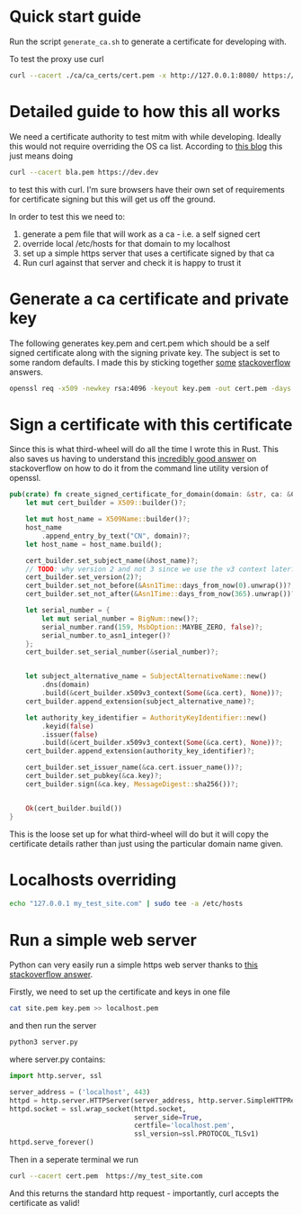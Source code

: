 # Quick start guide
Run the script `generate_ca.sh` to generate a certificate for developing with.

To test the proxy use curl
```bash
curl --cacert ./ca/ca_certs/cert.pem -x http://127.0.0.1:8080/ https://example.com/
```

# Detailed guide to how this all works
We need a certificate authority to test mitm with while developing. Ideally this would not require overriding the OS ca list. According to [this blog](https://gist.github.com/olih/a50ce2181a657eefb041) this just means doing

```bash
curl --cacert bla.pem https://dev.dev
```
to test this with curl. I'm sure browsers have their own set of requirements for certificate signing but this will get us off the ground.


In order to test this we need to:
1. generate a pem file that will work as a ca - i.e. a self signed cert
3. override local /etc/hosts for that domain to my localhost
4. set up a simple https server that uses a certificate signed by that ca
5. Run curl against that server and check it is happy to trust it


# Generate a ca certificate and private key
The following generates key.pem and cert.pem which should be a self signed certificate along with the signing private key. The subject is set to some random defaults. I made this by sticking together [some](https://stackoverflow.com/questions/10175812/how-to-create-a-self-signed-certificate-with-openssl) [stackoverflow](https://stackoverflow.com/questions/21488845/how-can-i-generate-a-self-signed-certificate-with-subjectaltname-using-openssl) answers.

```bash
openssl req -x509 -newkey rsa:4096 -keyout key.pem -out cert.pem -days 365 -nodes -subj "/C=US/ST=private/L=province/O=city/CN=hostname.example.com"
```
# Sign a certificate with this certificate

Since this is what third-wheel will do all the time I wrote this in Rust. This also saves us having to understand this [incredibly good answer](https://stackoverflow.com/a/21340898) on stackoverflow on how to do it from the command line utility version of openssl.

```rust
pub(crate) fn create_signed_certificate_for_domain(domain: &str, ca: &CA) -> Result<X509, Box<dyn std::error::Error>> {
    let mut cert_builder = X509::builder()?;

    let mut host_name = X509Name::builder()?;
    host_name
        .append_entry_by_text("CN", domain)?;
    let host_name = host_name.build();

    cert_builder.set_subject_name(&host_name)?;
    // TODO: why version 2 and not 3 since we use the v3 context later?
    cert_builder.set_version(2)?;
    cert_builder.set_not_before(&Asn1Time::days_from_now(0).unwrap())?;
    cert_builder.set_not_after(&Asn1Time::days_from_now(365).unwrap())?;

    let serial_number = {
        let mut serial_number = BigNum::new()?;
        serial_number.rand(159, MsbOption::MAYBE_ZERO, false)?;
        serial_number.to_asn1_integer()?
    };
    cert_builder.set_serial_number(&serial_number)?;


    let subject_alternative_name = SubjectAlternativeName::new()
        .dns(domain)
        .build(&cert_builder.x509v3_context(Some(&ca.cert), None))?;
    cert_builder.append_extension(subject_alternative_name)?;

    let authority_key_identifier = AuthorityKeyIdentifier::new()
        .keyid(false)
        .issuer(false)
        .build(&cert_builder.x509v3_context(Some(&ca.cert), None))?;
    cert_builder.append_extension(authority_key_identifier)?;

    cert_builder.set_issuer_name(&ca.cert.issuer_name())?;
    cert_builder.set_pubkey(&ca.key)?;
    cert_builder.sign(&ca.key, MessageDigest::sha256())?;


    Ok(cert_builder.build())
}
```

This is the loose set up for what third-wheel will do but it will copy the certificate details rather than just using the particular domain name given.


# Localhosts overriding
```bash
echo "127.0.0.1 my_test_site.com" | sudo tee -a /etc/hosts
```

# Run a simple web server
Python can very easily run a simple https web server thanks to [this stackoverflow answer](https://stackoverflow.com/questions/19705785/python-3-simple-https-server).

Firstly, we need to set up the certificate and keys in one file
```bash
cat site.pem key.pem >> localhost.pem
```
and then run the server
```bash
python3 server.py
```
where server.py contains:

```python
import http.server, ssl

server_address = ('localhost', 443)
httpd = http.server.HTTPServer(server_address, http.server.SimpleHTTPRequestHandler)
httpd.socket = ssl.wrap_socket(httpd.socket,
                               server_side=True,
                               certfile='localhost.pem',
                               ssl_version=ssl.PROTOCOL_TLSv1)
httpd.serve_forever()
```

Then in a seperate terminal we run
```bash
curl --cacert cert.pem  https://my_test_site.com
```

And this returns the standard http request - importantly, curl accepts the certificate as valid!
